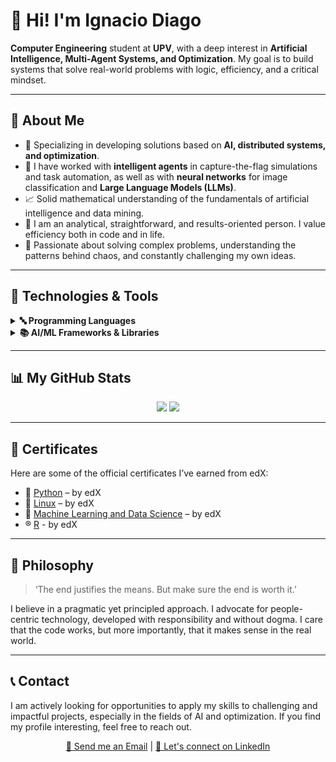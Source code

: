 # 👋 Hi! I'm Ignacio Diago

**Computer Engineering** student at **UPV**, with a deep interest in **Artificial Intelligence, Multi-Agent Systems, and Optimization**. My goal is to build systems that solve real-world problems with logic, efficiency, and a critical mindset.

---

## 🚀 About Me

- 🤖 Specializing in developing solutions based on **AI, distributed systems, and optimization**.
- 🧠 I have worked with **intelligent agents** in capture-the-flag simulations and task automation, as well as with **neural networks** for image classification and **Large Language Models (LLMs)**.
- 📈 Solid mathematical understanding of the fundamentals of artificial intelligence and data mining.
- 🔬 I am an analytical, straightforward, and results-oriented person. I value efficiency both in code and in life.
- 🧩 Passionate about solving complex problems, understanding the patterns behind chaos, and constantly challenging my own ideas. 

---

## 🔧 Technologies & Tools

<details>
  <summary><b>🔤 Programming Languages</b></summary>
  <p align="left">
    <a href="https://www.python.org" target="_blank" rel="noreferrer"> <img src="https://raw.githubusercontent.com/devicons/devicon/master/icons/python/python-original.svg" alt="python" width="40" height="40"/> </a>
    <a href="https://www.r-project.org/" target="_blank" rel="noreferrer"> <img src="https://raw.githubusercontent.com/devicons/devicon/master/icons/r/r-original.svg" alt="R" width="40" height="40"/> </a>
    <a href="https://developer.mozilla.org/en-US/docs/Web/JavaScript" target="_blank" rel="noreferrer"> <img src="https://raw.githubusercontent.com/devicons/devicon/master/icons/javascript/javascript-original.svg" alt="JavaScript" width="40" height="40"/> </a>
    <a href="https://www.java.com" target="_blank" rel="noreferrer"> <img src="https://raw.githubusercontent.com/devicons/devicon/master/icons/java/java-original.svg" alt="java" width="40" height="40"/> </a>
    <a href="https://www.cprogramming.com/" target="_blank" rel="noreferrer"> <img src="https://raw.githubusercontent.com/devicons/devicon/master/icons/c/c-original.svg" alt="c" width="40" height="40"/> </a>
    <a href="https://www.mysql.com/" target="_blank" rel="noreferrer"> <img src="https://raw.githubusercontent.com/devicons/devicon/master/icons/mysql/mysql-original-wordmark.svg" alt="mysql" width="40" height="40"/> </a>
  </p>
</details>

<details>
  <summary><b>📚 AI/ML Frameworks & Libraries</b></summary>
  
  <b>Machine Learning (Python):</b>
  <p align="left">
    <a href="https://scikit-learn.org/" target="_blank" rel="noreferrer"><img src="https://upload.wikimedia.org/wikipedia/commons/0/05/Scikit_learn_logo_small.svg" alt="scikit-learn" width="40" height="40"/></a>
    <a href="https://xgboost.ai/" target="_blank" rel="noreferrer"><img src="https://img.shields.io/badge/XGBoost-006600?style=for-the-badge&logo=xgboost&logoColor=white" alt="XGBoost" /></a>
    <a href="https://lightgbm.readthedocs.io/" target="_blank" rel="noreferrer"><img src="https://img.shields.io/badge/LightGBM-444444?style=for-the-badge" alt="LightGBM" /></a>
  </p>
  
  <b>Deep Learning:</b>
  <p align="left">
    <a href="https://www.tensorflow.org" target="_blank" rel="noreferrer"> <img src="https://raw.githubusercontent.com/devicons/devicon/master/icons/tensorflow/tensorflow-original.svg" alt="tensorflow" width="40" height="40"/> </a>
    <a href="https://pytorch.org/" target="_blank" rel="noreferrer"> <img src="https://raw.githubusercontent.com/devicons/devicon/master/icons/pytorch/pytorch-original.svg" alt="pytorch" width="40" height="40"/> </a>
  </p>

  <b>Data Analysis & ML (R):</b>
  <p align="left">
    <a href="https://www.tidyverse.org/" target="_blank" rel="noreferrer"><img src="https://img.shields.io/badge/Tidyverse-1A73E8?style=for-the-badge" alt="Tidyverse" /></a>
    <a href="https://ggplot2.tidyverse.org/" target="_blank" rel="noreferrer"><img src="https://img.shields.io/badge/ggplot2-0073C2?style=for-the-badge" alt="ggplot2" /></a>
    <a href="http://topepo.github.io/caret/index.html" target="_blank" rel="noreferrer"><img src="https://img.shields.io/badge/caret-00A599?style=for-the-badge" alt="caret" /></a>
  </p>
  
  <b>NLP / Embeddings:</b>
  <p align="left">
    <a href="https://www.nltk.org/" target="_blank" rel="noreferrer"><img src="https://img.shields.io/badge/NLTK-306998?style=for-the-badge" alt="NLTK" /></a>
    <a href="https://huggingface.co/" target="_blank" rel="noreferrer"><img src="https://huggingface.co/front/assets/huggingface_logo-noborder.svg" alt="Hugging Face" height="40"/></a>
  </p>
  
  <b>Optimization:</b>
  <p align="left">
    <a href="https://www.lindo.com/index.php/products/lingo-and-optimization-modeling" target="_blank" rel="noreferrer"><img src="https://img.shields.io/badge/LINGO-FF7D00?style=for-the-badge" alt="LINGO" /></a>
    <a href="https://developers.google.com/optimization" target="_blank" rel="noreferrer"><img src="https://img.shields.io/badge/OR--Tools-1A73E8?style=for-the-badge&logo=google&logoColor=white" alt="OR-Tools" /></a>
  </p>

  <b>Visualization:</b>
  <p align="left">
    <a href="https://matplotlib.org/" target="_blank" rel="noreferrer"><img src="https://raw.githubusercontent.com/devicons/devicon/master/icons/matplotlib/matplotlib-original.svg" alt="matplotlib" width="40" height="40"/></a>
    <a href="https://plotly.com/" target="_blank" rel="noreferrer"><img src="https://raw.githubusercontent.com/devicons/devicon/master/icons/plotly/plotly-original.svg" alt="plotly" width="40" height="40"/></a>
  </p>

  <b>SQL & NoSQL:</b>
<p align="left"> 
  <a href="https://www.mysql.com/" target="_blank" rel="noreferrer"><img src="https://raw.githubusercontent.com/devicons/devicon/master/icons/mysql/mysql-original-wordmark.svg" alt="MySQL" width="40" height="40"/></a> 
  <a href="https://www.sqlite.org/index.html" target="_blank" rel="noreferrer"><img src="https://img.shields.io/badge/SQLite-003B57?style=for-the-badge&logo=sqlite&logoColor=white" alt="SQLite" /></a> 
  <a href="https://www.mongodb.com/" target="_blank" rel="noreferrer"><img src="https://raw.githubusercontent.com/devicons/devicon/master/icons/mongodb/mongodb-original-wordmark.svg" alt="MongoDB" width="40" height="40"/></a> 
  <a href="https://www.sqlalchemy.org/" target="_blank" rel="noreferrer"><img src="https://img.shields.io/badge/SQLAlchemy-EF2D5E?style=for-the-badge" alt="SQLAlchemy" /></a> 
  <a href="https://www.psycopg.org/" target="_blank" rel="noreferrer"><img src="https://img.shields.io/badge/psycopg2-336791?style=for-the-badge" alt="psycopg2" /></a> 
  <a href="https://www.mongodb.com/docs/drivers/pymongo/" target="_blank" rel="noreferrer"><img src="https://img.shields.io/badge/PyMongo-47A248?style=for-the-badge" alt="PyMongo" /></a> 
</p>
</details>

---

## 📊 My GitHub Stats

<p align="center">
  <img height="180em" src="https://github-readme-stats.vercel.app/api?username=iDiagoValeta&show_icons=true&theme=dracula&include_all_commits=true&count_private=true&cache_seconds=7200"/>
  <img height="180em" src="https://github-readme-stats.vercel.app/api/top-langs/?username=iDiagoValeta&layout=compact&langs_count=8&theme=dracula&cache_seconds=7200"/>
</p>

---

## 📜 Certificates

Here are some of the official certificates I’ve earned from edX:

- 🐍 [Python](https://courses.edx.org/certificates/4c6101f8b20348a39ce814dfa8009117) – by edX
- 🐧 [Linux](https://courses.edx.org/certificates/37fcce9e7fae41e3977e11462300c83a) – by edX
- 🤖 [Machine Learning and Data Science](https://courses.edx.org/certificates/e5e7a1456e2549ee98daf20ca0250a06) – by edX
- ®️ [R](https://courses.edx.org/certificates/df04f832d5f644fb8afe3bc3c2f16763) - by edX

---

## 🧠 Philosophy

> ‘The end justifies the means. But make sure the end is worth it.’

I believe in a pragmatic yet principled approach. I advocate for people-centric technology, developed with responsibility and without dogma. I care that the code works, but more importantly, that it makes sense in the real world.

---

## 📞 Contact

I am actively looking for opportunities to apply my skills to challenging and impactful projects, especially in the fields of AI and optimization. If you find my profile interesting, feel free to reach out.

<p align="center">
  <a href="mailto:nadiva1243@gmail.com">📧 Send me an Email</a> | 
  <a href="https://www.linkedin.com/in/ignacio-diago-valeta-1234567891011121314/">💼 Let's connect on LinkedIn</a>
</p>
